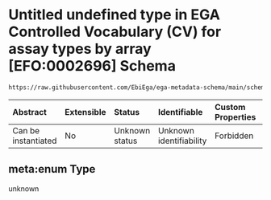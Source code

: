 # Untitled undefined type in EGA Controlled Vocabulary (CV) for assay types by array \[EFO:0002696] Schema

```txt
https://raw.githubusercontent.com/EbiEga/ega-metadata-schema/main/schemas/controlled_vocabulary_schemas/EGA.cv.assay_type_by_array.json#/meta:enum
```



| Abstract            | Extensible | Status         | Identifiable            | Custom Properties | Additional Properties | Access Restrictions | Defined In                                                                                                                                    |
| :------------------ | :--------- | :------------- | :---------------------- | :---------------- | :-------------------- | :------------------ | :-------------------------------------------------------------------------------------------------------------------------------------------- |
| Can be instantiated | No         | Unknown status | Unknown identifiability | Forbidden         | Allowed               | none                | [EGA.cv.assay\_type\_by\_array.json\*](../../../schemas/controlled_vocabulary_schemas/EGA.cv.assay_type_by_array.json "open original schema") |

## meta:enum Type

unknown
